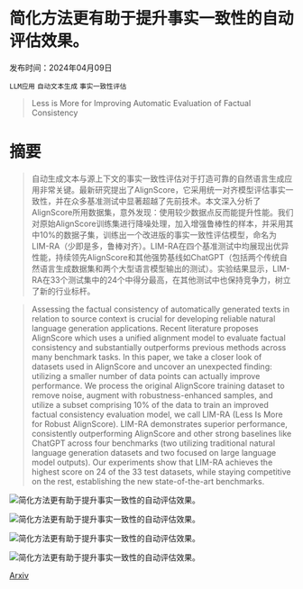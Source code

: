 # 简化方法更有助于提升事实一致性的自动评估效果。

发布时间：2024年04月09日

`LLM应用` `自动文本生成` `事实一致性评估`

> Less is More for Improving Automatic Evaluation of Factual Consistency

# 摘要

> 自动生成文本与源上下文的事实一致性评估对于打造可靠的自然语言生成应用非常关键。最新研究提出了AlignScore，它采用统一对齐模型评估事实一致性，并在众多基准测试中显著超越了先前技术。本文深入分析了AlignScore所用数据集，意外发现：使用较少数据点反而能提升性能。我们对原始AlignScore训练集进行降噪处理，加入增强鲁棒性的样本，并采用其中10%的数据子集，训练出一个改进版的事实一致性评估模型，命名为LIM-RA（少即是多，鲁棒对齐）。LIM-RA在四个基准测试中均展现出优异性能，持续领先AlignScore和其他强势基线如ChatGPT（包括两个传统自然语言生成数据集和两个大型语言模型输出的测试）。实验结果显示，LIM-RA在33个测试集中的24个中得分最高，在其他测试中也保持竞争力，树立了新的行业标杆。

> Assessing the factual consistency of automatically generated texts in relation to source context is crucial for developing reliable natural language generation applications. Recent literature proposes AlignScore which uses a unified alignment model to evaluate factual consistency and substantially outperforms previous methods across many benchmark tasks. In this paper, we take a closer look of datasets used in AlignScore and uncover an unexpected finding: utilizing a smaller number of data points can actually improve performance. We process the original AlignScore training dataset to remove noise, augment with robustness-enhanced samples, and utilize a subset comprising 10\% of the data to train an improved factual consistency evaluation model, we call LIM-RA (Less Is More for Robust AlignScore). LIM-RA demonstrates superior performance, consistently outperforming AlignScore and other strong baselines like ChatGPT across four benchmarks (two utilizing traditional natural language generation datasets and two focused on large language model outputs). Our experiments show that LIM-RA achieves the highest score on 24 of the 33 test datasets, while staying competitive on the rest, establishing the new state-of-the-art benchmarks.

![简化方法更有助于提升事实一致性的自动评估效果。](../../../paper_images/2404.06579/x1.png)

![简化方法更有助于提升事实一致性的自动评估效果。](../../../paper_images/2404.06579/overall_workflow.png)

![简化方法更有助于提升事实一致性的自动评估效果。](../../../paper_images/2404.06579/x2.png)

![简化方法更有助于提升事实一致性的自动评估效果。](../../../paper_images/2404.06579/x3.png)

[Arxiv](https://arxiv.org/abs/2404.06579)